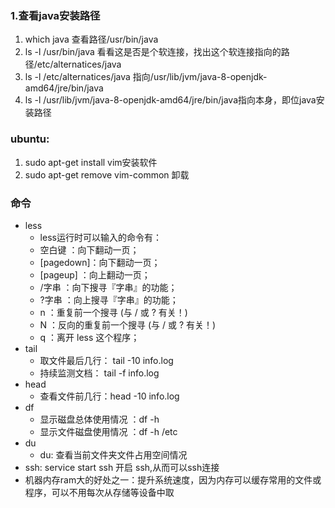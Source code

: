 ### 1.查看java安装路径   

1. which java   查看路径/usr/bin/java
2. ls -l /usr/bin/java   看看这是否是个软连接，找出这个软连接指向的路径/etc/alternatices/java
3. ls -l /etc/alternatices/java  指向/usr/lib/jvm/java-8-openjdk-amd64/jre/bin/java
4. ls -l /usr/lib/jvm/java-8-openjdk-amd64/jre/bin/java指向本身，即位java安装路径

### ubuntu:

1. sudo apt-get install vim安装软件
2. sudo apt-get remove vim-common  卸载
### 命令
- less
    - less运行时可以输入的命令有：
    - 空白键  ：向下翻动一页；
    - [pagedown]：向下翻动一页；
    - [pageup] ：向上翻动一页；
    - /字串   ：向下搜寻『字串』的功能；
    - ?字串   ：向上搜寻『字串』的功能；
    - n     ：重复前一个搜寻 (与 / 或 ? 有关！)
    - N     ：反向的重复前一个搜寻 (与 / 或 ? 有关！)
    - q     ：离开 less 这个程序；
- tail
  - 取文件最后几行： tail -10 info.log
  - 持续监测文档： tail -f info.log
- head
  - 查看文件前几行：head -10 info.log 
- df
  - 显示磁盘总体使用情况 ：df -h
  - 显示文件磁盘使用情况 ：df -h /etc
- du
  - du: 查看当前文件夹文件占用空间情况
- ssh: service start ssh  开启 ssh,从而可以ssh连接
- 机器内存ram大的好处之一：提升系统速度，因为内存可以缓存常用的文件或程序，可以不用每次从存储等设备中取